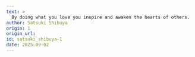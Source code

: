 ```yaml
---
text: >
  By doing what you love you inspire and awaken the hearts of others.
author: Satsuki Shibuya
origin: 1
origin_url:
id: satsuki_shibuya-1
date: 2025-09-02 
---
```

